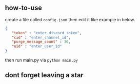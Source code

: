 ## how-to-use
  create a file called ```config.json``` then edit it like example in below.
   ```json
   {
      "token" : "enter_discord_token", 
      "cid" : "enter_channel_id",
      "purge_message_count" : 30,
      "uid" : "enter_user_id"
  }
  ```
  then run main.py via ```python main.py```

## dont forget leaving a star
